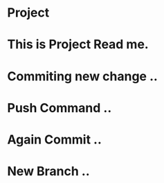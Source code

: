 # Project
# This is Project Read me.
# Commiting new change ..
# Push Command ..
# Again Commit ..
# New Branch ..
